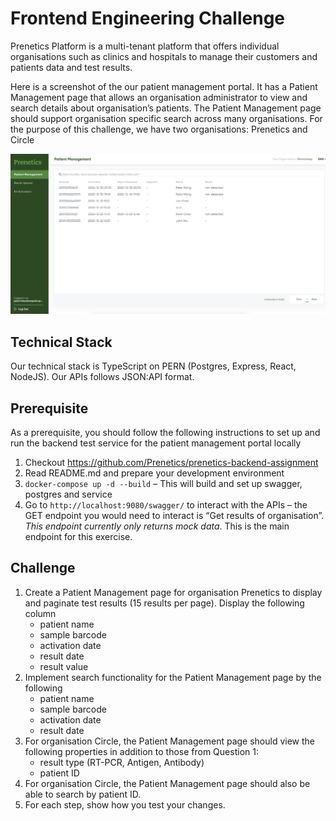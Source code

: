 # Frontend Engineering Challenge

Prenetics Platform is a multi-tenant platform that offers individual organisations such as clinics and hospitals to manage their customers and patients data and test results. 

Here is a screenshot of the our patient management portal. It has a Patient Management page that allows an organisation administrator to view and search details about organisation’s patients. The Patient Management page should support organisation specific search across many organisations. For the purpose of this challenge, we have two organisations: Prenetics and Circle

![Patient management portal](portal.png "Patient management portal")

## Technical Stack
Our technical stack is TypeScript on PERN (Postgres, Express, React, NodeJS). Our APIs follows JSON:API format.

## Prerequisite
As a prerequisite, you should follow the following instructions to set up and run the backend test service for the patient management portal locally

1. Checkout https://github.com/Prenetics/prenetics-backend-assignment
2. Read README.md and prepare your development environment 
3. `docker-compose up -d --build` – This will build and set up swagger, postgres and service
4. Go to `http://localhost:9080/swagger/` to interact with the APIs – the GET endpoint you would need to interact is “Get results of organisation”. *This endpoint currently only returns mock data*. This is the main endpoint for this exercise.

## Challenge
1. Create a Patient Management page for organisation Prenetics to display and paginate test results (15 results per page). Display the following column
    * patient name
    * sample barcode
    * activation date
    * result date
    * result value
2. Implement search functionality for the Patient Management page by the following
    * patient name
    * sample barcode
    * activation date
    * result date
3. For organisation Circle, the Patient Management page should view the following properties in addition to those from Question 1:
    * result type (RT-PCR, Antigen, Antibody)
    * patient ID
4. For organisation Circle, the Patient Management page should also be able to search by patient ID.
5. For each step, show how you test your changes.
